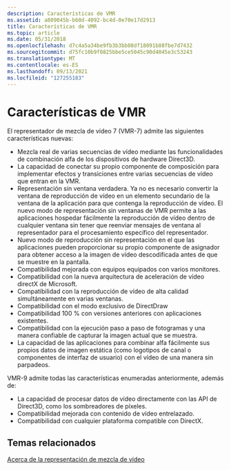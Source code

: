 ```yaml
---
description: Características de VMR
ms.assetid: a809045b-b60d-4092-bc4d-0e70e17d2913
title: Características de VMR
ms.topic: article
ms.date: 05/31/2018
ms.openlocfilehash: d7c4a5a34be9fb3b3bb08df18091b88fbe7d7432
ms.sourcegitcommit: d75fc10b9f0825bbe5ce5045c90d4045e3c53243
ms.translationtype: MT
ms.contentlocale: es-ES
ms.lasthandoff: 09/13/2021
ms.locfileid: "127255183"
---
```

# <a name="features-of-the-vmr"></a>Características de VMR

El representador de mezcla de vídeo 7 (VMR-7) admite las siguientes características nuevas:

-   Mezcla real de varias secuencias de vídeo mediante las funcionalidades de combinación alfa de los dispositivos de hardware Direct3D.
-   La capacidad de conectar su propio componente de composición para implementar efectos y transiciones entre varias secuencias de vídeo que entran en la VMR.
-   Representación sin ventana verdadera. Ya no es necesario convertir la ventana de reproducción de vídeo en un elemento secundario de la ventana de la aplicación para que contenga la reproducción de vídeo. El nuevo modo de representación sin ventanas de VMR permite a las aplicaciones hospedar fácilmente la reproducción de vídeo dentro de cualquier ventana sin tener que reenviar mensajes de ventana al representador para el procesamiento específico del representador.
-   Nuevo modo de reproducción sin representación en el que las aplicaciones pueden proporcionar su propio componente de asignador para obtener acceso a la imagen de vídeo descodificada antes de que se muestre en la pantalla.
-   Compatibilidad mejorada con equipos equipados con varios monitores.
-   Compatibilidad con la nueva arquitectura de aceleración de vídeo directX de Microsoft.
-   Compatibilidad con la reproducción de vídeo de alta calidad simultáneamente en varias ventanas.
-   Compatibilidad con el modo exclusivo de DirectDraw
-   Compatibilidad 100 % con versiones anteriores con aplicaciones existentes.
-   Compatibilidad con la ejecución paso a paso de fotogramas y una manera confiable de capturar la imagen actual que se muestra.
-   La capacidad de las aplicaciones para combinar alfa fácilmente sus propios datos de imagen estática (como logotipos de canal o componentes de interfaz de usuario) con el vídeo de una manera sin parpadeos.

VMR-9 admite todas las características enumeradas anteriormente, además de:

-   La capacidad de procesar datos de vídeo directamente con las API de Direct3D, como los sombreadores de píxeles.
-   Compatibilidad mejorada con contenido de vídeo entrelazado.
-   Compatibilidad con cualquier plataforma compatible con DirectX.

## <a name="related-topics"></a>Temas relacionados

<dl> <dt>

[Acerca de la representación de mezcla de vídeo](about-the-video-mixing-render.md)
</dt> </dl>

 

 



